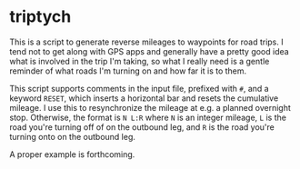 # triptych
This is a script to generate reverse mileages to waypoints for road trips. I tend not to get along with GPS apps and generally have a pretty good idea what is involved in the trip I'm taking, so what I really need is a gentle reminder of what roads I'm turning on and how far it is to them.

This script supports comments in the input file, prefixed with `#`, and a keyword `RESET`, which inserts a horizontal bar and resets the cumulative mileage. I use this to resynchronize the mileage at e.g. a planned overnight stop. Otherwise, the format is `N L:R` where `N` is an integer mileage, `L` is the road you're turning off of on the outbound leg, and `R` is the road you're turning onto on the outbound leg.

A proper example is forthcoming.
